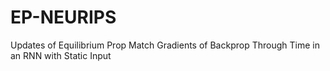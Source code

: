 # EP-NEURIPS
Updates of Equilibrium Prop Match Gradients of Backprop Through Time in an RNN with Static Input
